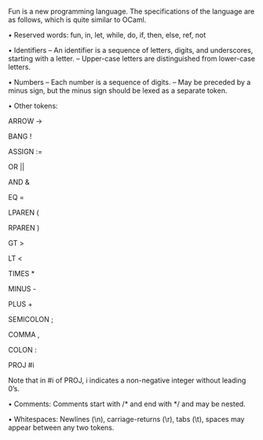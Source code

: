 Fun is a new programming language. The specifications of the language are as follows, which is quite similar to OCaml.

• Reserved words: fun, in, let, while, do, if, then, else, ref, not

• Identifiers
– An identifier is a sequence of letters, digits, and underscores, starting with a letter. – Upper-case letters are distinguished from lower-case letters.

• Numbers
– Each number is a sequence of digits.
– May be preceded by a minus sign, but the minus sign should be lexed as a separate token.

• Other tokens:

ARROW ->

BANG ! 

ASSIGN := 

OR || 

AND & 

EQ =

LPAREN ( 

RPAREN ) 

GT > 

LT < 

TIMES * 

MINUS - 

PLUS + 

SEMICOLON ; 

COMMA ,

COLON : 

PROJ #i

Note that in #i of PROJ, i indicates a non-negative integer without leading 0’s.

• Comments: Comments start with /* and end with */ and may be nested.

• Whitespaces: Newlines (\n), carriage-returns (\r), tabs (\t), spaces may appear between any two tokens.
